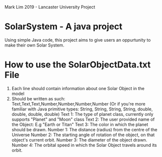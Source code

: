 Mark Lim  2019 - Lancaster University Project
# SolarSystem - A java project
Using simple Java code, this project aims to give users an oppurtunity to make their own Solar System.

# How to use the SolarObjectData.txt File
1. Each line should contain information about one Solar Object in the model
2. Should be written as such: Text,Text,Text,Number,Number,Number,Number (Or if you're more familiar with Java primitive types: String, String, String, String, double, double, double, double)
Text 1: The type of planet class, currently only supports "Planet" and "Moon" class
Text 2: The user provided name of the Object: E.g "Earth or Titan" 
Text 3: The color in which the planet should be drawn.
Number 1: The distance (radius) from the centre of the Universe
Number 2: The starting angle of rotation of the object, on that object's current orbit.
Number 3: The diameter of the object drawn.
Number 4: The orbital speed in which the Solar Object travels around its orbit.
